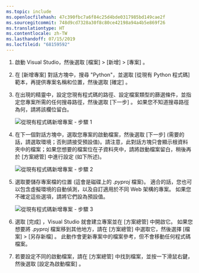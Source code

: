 ```yaml
---
ms.topic: include
ms.openlocfilehash: 47c390fbc7a6f84c25d4bde0317985bd149cae2f
ms.sourcegitcommit: 748d9cd7328a30f8c80ce42198a94a4b5e869f26
ms.translationtype: HT
ms.contentlocale: zh-TW
ms.lasthandoff: 07/15/2019
ms.locfileid: "68159592"
---
```

1. 啟動 Visual Studio，然後選取 [檔案]   > [新增]   > [專案]  。

1. 在 [新增專案]  對話方塊中，搜尋 "Python"，並選取 [從現有 Python 程式碼]  範本，再提供專案名稱和位置，然後選取 [確定]  。

1. 在出現的精靈中，設定您現有程式碼的路徑、設定檔案類型的篩選條件，並指定您專案所需的任何搜尋路徑，然後選取 [下一步]  。 如果您不知道搜尋路徑為何，請將該欄位留白。

    ![從現有程式碼新增專案 - 步驟 1](../media/projects-from-existing-1.png)

1. 在下一個對話方塊中，選取您專案的啟動檔案，然後選取 [下一步]  (需要的話，請選取環境；否則請接受預設值)。請注意，此對話方塊只會顯示根資料夾中的檔案；如果您想要的檔案位在子資料夾中，請將啟動檔案留白，稍後再於 [方案總管]  中進行設定 (如下所述)。

    ![從現有程式碼新增專案 - 步驟 2](../media/projects-from-existing-2.png)

1. 選取要儲存專案檔的位置 (這會是磁碟上的 *.pyproj* 檔案)。 適合的話，您也可以包含虛擬環境的自動偵測，以及自訂適用於不同 Web 架構的專案。 如果您不確定這些選項，請將它們設為預設值。

    ![從現有程式碼新增專案 - 步驟 3](../media/projects-from-existing-3.png)

1. 選取 [完成]  ，Visual Studio 就會建立專案並在 [方案總管]  中開啟它。 如果您想要將 *.pyproj* 檔案移到其他地方，請在 [方案總管]  中選取它，然後選擇 [檔案]   > [另存新檔]  。 此動作會更新專案中的檔案參考，但不會移動任何程式碼檔案。

1. 若要設定不同的啟動檔案，請在 [方案總管]  中找到檔案，並按一下滑鼠右鍵，然後選取 [設定為啟動檔案]  。